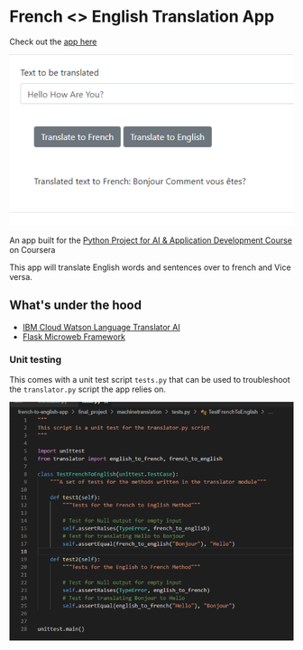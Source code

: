 # French <> English Translation App

Check out the [app here](https://englishfrenchtranslatorfromchris.mybluemix.net/)

![translation-app](/images/english_to_french_translation.png)

An app built for the [Python Project for AI & Application Development Course](https://www.coursera.org/learn/python-project-for-ai-application-development) on Coursera

This app will translate English words and sentences over to french and Vice versa. 

## What's under the hood

- [IBM Cloud Watson Language Translator AI](https://www.ibm.com/cloud/watson-language-translator)
- [Flask Microweb Framework](https://flask.palletsprojects.com/en/2.2.x/)


### Unit testing

This comes with a unit test script `tests.py` that can be used to troubleshoot the `translator.py` script the app relies on.

![unittest](/images/translation_unittests.png)